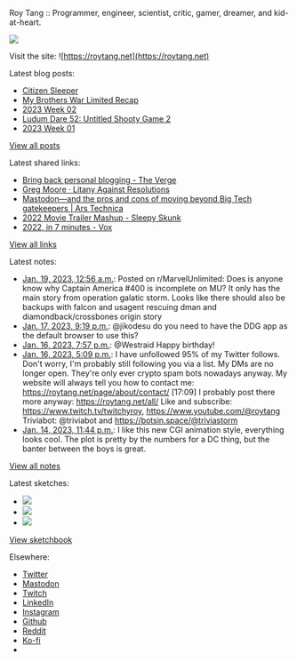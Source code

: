 Roy Tang :: Programmer, engineer, scientist, critic, gamer, dreamer, and kid-at-heart.

![](https://roytang.net/static/img/profile.jpg)

Visit the site: ![https://roytang.net](https://roytang.net)

Latest blog posts:

- [Citizen Sleeper](https://roytang.net/2023/01/citizen-sleeper/)
- [My Brothers War Limited Recap](https://roytang.net/2023/01/mtgbro-limited-recap/)
- [2023 Week 02](https://roytang.net/2023/01/2023-week-02/)
- [Ludum Dare 52: Untitled Shooty Game 2](https://roytang.net/2023/01/ludum-dare-52-shooty-2/)
- [2023 Week 01](https://roytang.net/2023/01/2023-week-01/)

[View all posts](https://roytang.net/blog)

Latest shared links:

- [Bring back personal blogging - The Verge](https://roytang.net/2023/01/03b8a5ca715d7a9bd5629bc2cd7c05d0/)
- [Greg Moore · Litany Against Resolutions](https://roytang.net/2022/12/38c7d258b72516cfd10065d9ff2ad552/)
- [Mastodon—and the pros and cons of moving beyond Big Tech gatekeepers | Ars Technica](https://roytang.net/2022/12/0c7be16e76d06f8b83fa9672abb206a0/)
- [2022 Movie Trailer Mashup - Sleepy Skunk](https://roytang.net/2022/12/d0416b8642dbfb41e682f7c62cabecb1/)
- [2022, in 7 minutes - Vox](https://roytang.net/2022/12/28e9718789dbad4d5b5a2bb5f92ce52a/)

[View all links](https://roytang.net/links)

Latest notes:

- [Jan. 19, 2023, 12:56 a.m.](https://roytang.net/2023/01/10fcbbx/): Posted on r/MarvelUnlimited: Does is anyone know why Captain America #400 is incomplete on MU? It only has the main story from operation galatic storm. Looks like there should also be backups with falcon and usagent rescuing dman and diamondback/crossbones origin story
- [Jan. 17, 2023, 9:19 p.m.](https://roytang.net/2023/01/109704744130699285/): @jikodesu do you need to have the DDG app as the default browser to use this?
- [Jan. 16, 2023, 7:57 p.m.](https://roytang.net/2023/01/1614954978602520576/): @Westraid Happy birthday!
- [Jan. 16, 2023, 5:09 p.m.](https://roytang.net/2023/01/1614912728325578752/): I have unfollowed 95% of my Twitter follows. Don&#x27;t worry, I&#x27;m probably still following you via a list. My DMs are no longer open. They&#x27;re only ever crypto spam bots nowadays anyway. My website will always tell you how to contact me: https://roytang.net/page/about/contact/ [17:09] I probably post there more anyway: https://roytang.net/all/ Like and subscribe: https://www.twitch.tv/twitchyroy, https://www.youtube.com/@roytang Triviabot: @triviabot and https://botsin.space/@triviastorm
- [Jan. 14, 2023, 11:44 p.m.](https://roytang.net/2023/01/letterboxd-review-339378547/): I like this new CGI animation style, everything looks cool. The plot is pretty by the numbers for a DC thing, but the banter between the boys is great.

[View all notes](https://roytang.net/notes)

Latest sketches:


- ![](https://roytang.net/media/cache/3c/da/3cda657c471879c3cfa81b898b810cd6.jpg)
- ![](https://roytang.net/media/cache/a2/60/a260eacc913ee7c542024b154923702f.jpg)
- ![](https://roytang.net/media/cache/e0/88/e0888b7f7a1e342aba8cced2a0784cc4.jpg)

[View sketchbook](https://roytang.net/albums/sketchbook)


Elsewhere:

- [Twitter](https://twitter.com/roytang)
- [Mastodon](https://indieweb.social/@roytang)
- [Twitch](https://twitch.tv/twitchyroy)
- [LinkedIn](https://www.linkedin.com/in/roytang)
- [Instagram](https://instagram.com/roytang0400)
- [Github](https://github.com/roytang)
- [Reddit](https://reddit.com/u/hungryroy)
- [Ko-fi](https://ko-fi.com/roytang)
- [](mailto:hello@roytang.net)